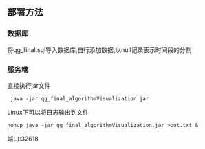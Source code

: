 ## 部署方法

### 数据库

将qg_final.sql导入数据库,自行添加数据,以null记录表示时间段的分割

### 服务端

直接执行jar文件

` java -jar qg_final_algorithmVisualization.jar`

Linux下可以将日志输出到文件

`nohup java -jar qg_final_algorithmVisualization.jar >out.txt &`

端口:32618
